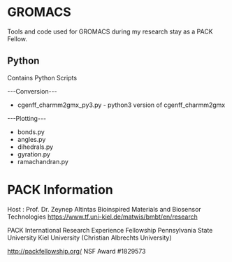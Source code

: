 # GROMACS
Tools and code used for GROMACS during my research stay as a PACK Fellow.

## Python
Contains Python Scripts

---Conversion---
- cgenff_charmm2gmx_py3.py - python3 version of cgenff_charmm2gmx

---Plotting---
- bonds.py
- angles.py
- dihedrals.py
- gyration.py
- ramachandran.py

# PACK Information
Host :
Prof. Dr. Zeynep Altintas
Bioinspired Materials and Biosensor Technologies
https://www.tf.uni-kiel.de/matwis/bmbt/en/research

PACK International Research Experience Fellowship
Pennsylvania State University
Kiel University (Christian Albrechts University)

http://packfellowship.org/
NSF Award #1829573
